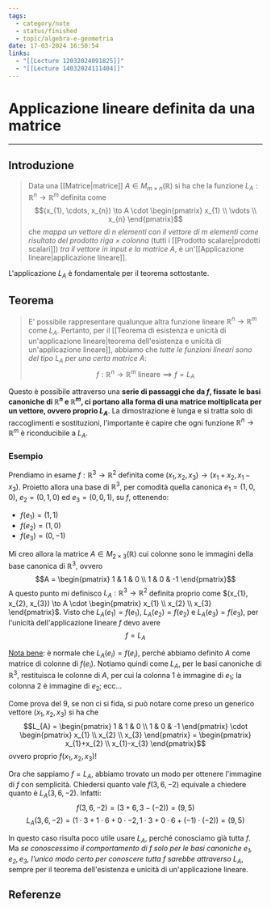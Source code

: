 ```yaml
---
tags:
  - category/note
  - status/finished
  - topic/algebra-e-geometria
date: 17-03-2024 16:50:54
links:
  - "[[Lecture 12032024091825]]"
  - "[[Lecture 14032024111404]]"
---
```

# Applicazione lineare definita da una matrice
---
## Introduzione
> Data una [[Matrice|matrice]] $A \in M_{m \times n} (\mathbb{R})$ si ha che la funzione $L_{A}: \mathbb{R}^{n} \to \mathbb{R}^{m}$ definita come
> $$(x_{1}, \cdots, x_{n}) \to A \cdot \begin{pmatrix} x_{1} \\ \vdots \\ x_{n} \end{pmatrix}$$
> che _mappa un vettore di $n$ elementi con il vettore di $m$ elementi come risultato del prodotto riga $\times$ colonna_ (tutti i [[Prodotto scalare|prodotti scalari]]) _tra il vettore in input e la matrice $A$_, è un'[[Applicazione lineare|applicazione lineare]].

L'applicazione $L_{A}$ è fondamentale per il teorema sottostante.

## Teorema
> E' possibile rappresentare qualunque altra funzione lineare $\mathbb{R}^{n} \to \mathbb{R}^{m}$ come $L_{A}$. Pertanto, per il [[Teorema di esistenza e unicità di un'applicazione lineare|teorema dell'esistenza e unicità di un'applicazione lineare]], abbiamo che _tutte le funzioni lineari sono del tipo $L_{A}$ per una certa matrice $A$_:
> $$f: \mathbb{R}^{n} \to \mathbb{R}^{m} \text{ lineare} \implies f = L_{A}$$

Questo è possibile attraverso una **serie di passaggi che da $f$, fissate le basi canoniche di $\mathbb{R}^{n}$ e $\mathbb{R}^{m}$, ci portano alla forma di una matrice moltiplicata per un vettore, ovvero proprio $L_{A}$**. La dimostrazione è lunga e si tratta solo di raccoglimenti e sostituzioni, l'importante è capire che ogni funzione $\mathbb{R}^{n} \to \mathbb{R}^{m}$ è riconducibile a $L_{A}$.

### Esempio
Prendiamo in esame $f: \mathbb{R}^{3} \to \mathbb{R}^{2}$ definita come $(x_{1}, x_{2}, x_{3}) \to (x_{1}+x_{2}, x_{1}-x_{3})$. Proietto allora una base di $\mathbb{R}^{3}$, per comodità quella canonica $e_{1} = (1, 0, 0)$, $e_{2} = (0, 1, 0)$ ed $e_{3} = (0, 0, 1)$, su $f$, ottenendo:
- $f(e_{1}) = (1, 1)$
- $f(e_{2}) = (1, 0)$
- $f(e_{3}) = (0, -1)$

Mi creo allora la matrice $A \in M_{2 \times 3} (\mathbb{R})$ cui colonne sono le immagini della base canonica di $\mathbb{R}^{3}$, ovvero
$$A = \begin{pmatrix} 1 & 1 & 0 \\ 1 & 0 & -1 \end{pmatrix}$$
A questo punto mi definisco $L_{A}: \mathbb{R}^{3} \to \mathbb{R}^{2}$ definita proprio come $(x_{1}, x_{2}, x_{3}) \to A \cdot \begin{pmatrix} x_{1} \\ x_{2} \\ x_{3} \end{pmatrix}$. Visto che $L_{A}(e_{1}) = f(e_{1})$, $L_{A}(e_{2}) = f(e_{2})$ e $L_{A}(e_{3}) = f(e_{3})$, per l'unicità dell'applicazione lineare $f$ devo avere
$$f = L_{A}$$

<u>Nota bene</u>: è normale che $L_{A}(e_{i}) = f(e_{i})$, perché abbiamo definito $A$ come matrice di colonne di $f(e_{i})$. Notiamo quindi come $L_{A}$, per le basi canoniche di $\mathbb{R}^{3}$, restituisca le colonne di $A$, per cui la colonna $1$ è immagine di $e_{1}$; la colonna $2$ è immagine di $e_{2}$; ecc...

Come prova del 9, se non ci si fida, si può notare come preso un generico vettore $(x_{1}, x_{2}, x_{3})$ si ha che
$$L_{A} = \begin{pmatrix} 1 & 1 & 0 \\ 1 & 0 & -1 \end{pmatrix} \cdot \begin{pmatrix} x_{1} \\ x_{2} \\ x_{3} \end{pmatrix} = \begin{pmatrix} x_{1}+x_{2} \\ x_{1}-x_{3} \end{pmatrix}$$
ovvero proprio $f(x_{1}, x_{2}, x_{3})$!

Ora che sappiamo $f = L_{A}$, abbiamo trovato un modo per ottenere l'immagine di $f$ con semplicità. Chiedersi quanto vale $f(3, 6, -2)$ equivale a chiedere quanto è $L_{A}(3, 6, -2)$. Infatti:
$$f(3, 6, -2) = (3 + 6, 3 - (-2)) = (9, 5)$$
$$L_{A}(3, 6, -2) = (1 \cdot 3 + 1 \cdot 6 + 0 \cdot -2, 1 \cdot 3 + 0 \cdot 6 + (-1) \cdot (-2)) = (9, 5)$$

In questo caso risulta poco utile usare $L_{A}$, perché conosciamo già tutta $f$. Ma _se conoscessimo il comportamento di $f$ solo per le basi canoniche $e_{1}, e_{2}, e_{3}$, l'unico modo certo per conoscere tutta $f$ sarebbe attraverso $L_{A}$_, sempre per il teorema dell'esistenza e unicità di un'applicazione lineare.

## Referenze